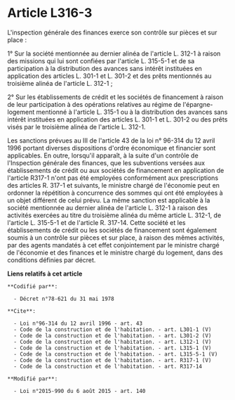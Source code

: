 # Article L316-3

L'inspection générale des finances exerce son contrôle sur pièces et sur place : 

1° Sur la société mentionnée au dernier alinéa de l'article L. 312-1 à raison des missions qui lui sont confiées par
l'article L. 315-5-1 et de sa participation à la distribution des avances sans intérêt instituées en application des articles
L. 301-1 et L. 301-2 et des prêts mentionnés au troisième alinéa de l'article L. 312-1 ; 

2° Sur les établissements de crédit et les sociétés de financement à raison de leur participation à des opérations relatives
au régime de l'épargne-logement mentionné à l'article L. 315-1 ou à la distribution des avances sans intérêt instituées en
application des articles L. 301-1 et L. 301-2 ou des prêts visés par le troisième alinéa de l'article L. 312-1. 

Les sanctions prévues au III de l'article 43 de la loi n° 96-314 du 12 avril 1996 portant diverses dispositions d'ordre
économique et financier sont applicables. En outre, lorsqu'il apparaît, à la suite d'un contrôle de l'Inspection générale des
finances, que les subventions versées aux établissements de crédit ou aux sociétés de financement en application de l'article
R317-1 n'ont pas été employées conformément aux prescriptions des articles R. 317-1 et suivants, le ministre chargé de
l'économie peut en ordonner la répétition à concurrence des sommes qui ont été employées à un objet différent de celui prévu.
La même sanction est applicable à la société mentionnée au dernier alinéa de l'article L. 312-1 à raison des activités
exercées au titre du troisième alinéa du même article L. 312-1, de l'article L. 315-5-1 et de l'article R. 317-14. Cette
société et les établissements de crédit ou les sociétés de financement sont également soumis à un contrôle sur pièces et sur
place, à raison des mêmes activités, par des agents mandatés à cet effet conjointement par le ministre chargé de l'économie
et des finances et le ministre chargé du logement, dans des conditions définies par décret.

**Liens relatifs à cet article**

	**Codifié par**:

	  - Décret n°78-621 du 31 mai 1978

	**Cite**:

	  - Loi n°96-314 du 12 avril 1996 - art. 43
	  - Code de la construction et de l'habitation. - art. L301-1 (V)
	  - Code de la construction et de l'habitation. - art. L301-2 (V)
	  - Code de la construction et de l'habitation. - art. L312-1 (V)
	  - Code de la construction et de l'habitation. - art. L315-1 (V)
	  - Code de la construction et de l'habitation. - art. L315-5-1 (V)
	  - Code de la construction et de l'habitation. - art. R317-1 (V)
	  - Code de la construction et de l'habitation. - art. R317-14

	**Modifié par**:

	  - Loi n°2015-990 du 6 août 2015 - art. 140
